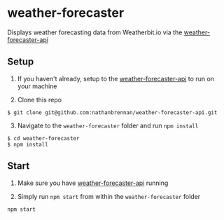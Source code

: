 # weather-forecaster

Displays weather forecasting data from Weatherbit.io via the [weather-forecaster-api](https://github.com/nathanbrennan/weather-forecaster-api)

## Setup

1. If you haven't already, setup to the [weather-forecaster-api](https://github.com/nathanbrennan/weather-forecaster-api) to run on your machine

2. Clone this repo

```
$ git clone git@github.com:nathanbrennan/weather-forecaster-api.git
```

3. Navigate to the `weather-forecaster` folder and run `npm install`

```
$ cd weather-forecaster
$ npm install
```

## Start

1. Make sure you have [weather-forecaster-api](https://github.com/nathanbrennan/weather-forecaster-api) running

2. Simply run `npm start` from within the `weather-forecaster` folder

```
npm start
```
